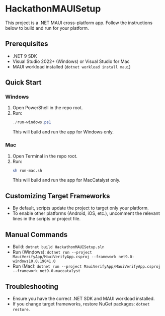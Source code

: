 # HackathonMAUISetup

This project is a .NET MAUI cross-platform app. Follow the instructions below to build and run for your platform.

## Prerequisites

- .NET 9 SDK
- Visual Studio 2022+ (Windows) or Visual Studio for Mac
- MAUI workload installed (`dotnet workload install maui`)

## Quick Start

### Windows

1. Open PowerShell in the repo root.
2. Run:
   ```powershell
   ./run-windows.ps1
   ```
   This will build and run the app for Windows only.

### Mac

1. Open Terminal in the repo root.
2. Run:
   ```sh
   sh run-mac.sh
   ```
   This will build and run the app for MacCatalyst only.

## Customizing Target Frameworks

- By default, scripts update the project to target only your platform.
- To enable other platforms (Android, iOS, etc.), uncomment the relevant lines in the scripts or project file.

## Manual Commands

- Build: `dotnet build HackathonMAUISetup.sln`
- Run (Windows): `dotnet run --project MauiVerifyApp/MauiVerifyApp.csproj --framework net9.0-windows10.0.19041.0`
- Run (Mac): `dotnet run --project MauiVerifyApp/MauiVerifyApp.csproj --framework net9.0-maccatalyst`

## Troubleshooting

- Ensure you have the correct .NET SDK and MAUI workload installed.
- If you change target frameworks, restore NuGet packages: `dotnet restore`.
